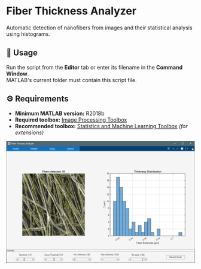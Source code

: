 # Fiber Thickness Analyzer

Automatic detection of nanofibers from images and their statistical analysis using histograms.

## 📌 Usage
Run the script from the **Editor** tab or enter its filename in the **Command Window**.  
MATLAB's current folder must contain this script file.

## ⚙️ Requirements
- **Minimum MATLAB version:** R2018b  
- **Required toolbox:** [Image Processing Toolbox](https://www.mathworks.com/products/image.html)  
- **Recommended toolbox:** [Statistics and Machine Learning Toolbox](https://www.mathworks.com/products/statistics.html) *(for extensions)*

![Script preview](assets/readme/preview.png)
